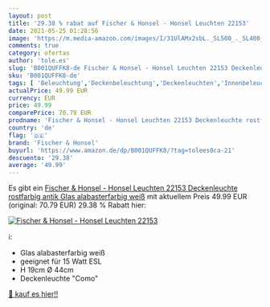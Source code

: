 ```yaml
---
layout: post
title: '29.38 % rabat auf Fischer & Honsel - Honsel Leuchten 22153'
date: 2021-05-25 01:28:56
image: 'https://m.media-amazon.com/images/I/31UlAMx2sbL._SL500_._SL400_.jpg'
comments: true
category: ofertas
author: 'tole.es'
slug: 'B001QUFFK8-de Fischer & Honsel - Honsel Leuchten 22153 Deckenleuchte...'
sku: 'B001QUFFK8-de'
tags: [ 'Beleuchtung','Deckenbeleuchtung','Deckenleuchten','Innenbeleuchtung','fischer & honsel', ]
actualPrice: 49.99 EUR
currency: EUR
price: 49.99
comparePrice: 70.79 EUR
prodname: 'Fischer & Honsel - Honsel Leuchten 22153 Deckenleuchte rostfarbig antik Glas alabasterfarbig weiß'
country: 'de'
flag: '🇩🇪'
brand: 'Fischer & Honsel'
buyurl: 'https://www.amazon.de/dp/B001QUFFK8/?tag=tolees0ca-21'
descuento: '29.38'
average: '49.99'
---
```


Es gibt ein [Fischer & Honsel - Honsel Leuchten 22153 Deckenleuchte rostfarbig antik Glas alabasterfarbig weiß](https://www.amazon.de/dp/B001QUFFK8/?tag=tolees0ca-21) mit aktuellem Preis 49.99 EUR (original: 70.79 EUR) 29.38 % Rabatt hier:

[![Fischer & Honsel - Honsel Leuchten 22153](https://m.media-amazon.com/images/I/31UlAMx2sbL._SL500_._SL400_.jpg)](https://www.amazon.de/dp/B001QUFFK8/?tag=tolees0ca-21)

ℹ️:

- Glas alabasterfarbig weiß
- geeignet für 15 Watt ESL
- H 19cm Ø 44cm
- Deckenleuchte "Como"

[🛒 kauf es hier!!](https://www.amazon.de/dp/B001QUFFK8/?tag=tolees0ca-21)
